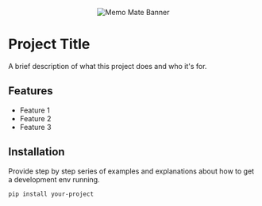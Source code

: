 <p align="center">
  <img src="https://github.com/gangula-karthik/Memo-Mate/blob/main/assets/memo_mate_banner.jpg" alt="Memo Mate Banner">
</p>

# Project Title

A brief description of what this project does and who it's for.

## Features

- Feature 1
- Feature 2
- Feature 3

## Installation

Provide step by step series of examples and explanations about how to get a development env running.

```bash
pip install your-project

